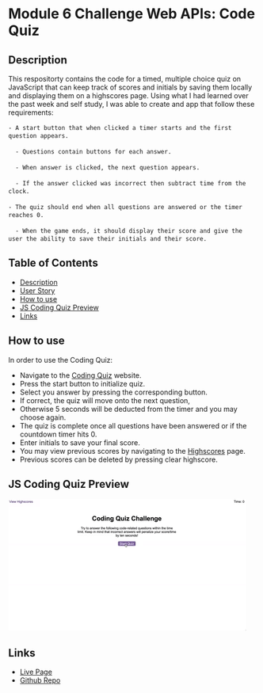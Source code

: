 # Module 6 Challenge Web APIs: Code Quiz

## Description

This respositorty contains the code for a timed, multiple choice quiz on JavaScript that can keep track of scores and initials by saving them locally and displaying them on a highscores page. Using what I had learned over the past week and self study, I was able to create and app that follow these requirements:

```
- A start button that when clicked a timer starts and the first question appears.

  - Questions contain buttons for each answer.

  - When answer is clicked, the next question appears.

  - If the answer clicked was incorrect then subtract time from the clock.

- The quiz should end when all questions are answered or the timer reaches 0.

  - When the game ends, it should display their score and give the user the ability to save their initials and their score.
```

## Table of Contents

- [Description](#description)
- [User Story](#user-story)
- [How to use](#how-to-use)
- [JS Coding Quiz Preview](#js-coding-quiz-preview)
- [Links](#links)

## How to use

In order to use the Coding Quiz:

- Navigate to the [Coding Quiz](https://ktadique.github.io/JS-Code-Quiz/) website.
- Press the start button to initialize quiz.
- Select you answer by pressing the corresponding button.
- If correct, the quiz will move onto the next question,
- Otherwise 5 seconds will be deducted from the timer and you may choose again.
- The quiz is complete once all questions have been answered or if the countdown timer hits 0.
- Enter initials to save your final score.
- You may view previous scores by navigating to the [Highscores](https://ktadique.github.io/JS-Code-Quiz/highscores.html) page.
- Previous scores can be deleted by pressing clear highscore.

## JS Coding Quiz Preview

![JS Code Quiz](./assets/img/08-web-apis-challenge-demo.gif)

## Links

- [Live Page](https://ktadique.github.io/JS-Code-Quiz/)
- [Github Repo](https://github.com/ktadique/JS-Code-Quiz)
